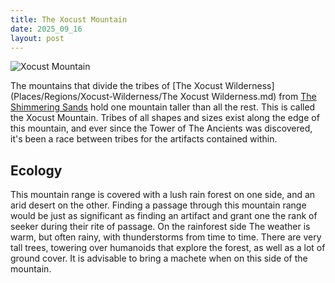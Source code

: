 ```yaml
---
title: The Xocust Mountain
date: 2025_09_16
layout: post
---
```

![Xocust Mountain](Xocust-Mountains.png)

The mountains that divide the tribes of [The Xocust Wilderness](Places/Regions/Xocust-Wilderness/The Xocust Wilderness.md) from [The Shimmering Sands](2025-09-16-The_Shimmering_Sands.md) hold one mountain taller than all the rest. This is called the Xocust Mountain. Tribes of all shapes and sizes exist along the edge of this mountain, and ever since the Tower of The Ancients was discovered, it's been a race between tribes for the artifacts contained within.

## Ecology

This mountain range is covered with a lush rain forest on one side, and an arid desert on the other. Finding a passage through this mountain range would be just as significant as finding an artifact and grant one the rank of seeker during their rite of passage. On the rainforest side The weather is warm, but often rainy, with thunderstorms from time to time. There are very tall trees, towering over humanoids that explore the forest, as well as a lot of ground cover. It is advisable to bring a machete when on this side of the mountain.